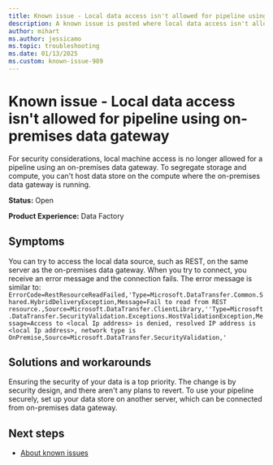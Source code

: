 ```yaml
---
title: Known issue - Local data access isn't allowed for pipeline using on-premises data gateway
description: A known issue is posted where local data access isn't allowed for a pipeline using an on-premises data gateway.
author: mihart
ms.author: jessicamo
ms.topic: troubleshooting  
ms.date: 01/13/2025
ms.custom: known-issue-989
---
```


# Known issue - Local data access isn't allowed for pipeline using on-premises data gateway

For security considerations, local machine access is no longer allowed for a pipeline using an on-premises data gateway. To segregate storage and compute, you can't host data store on the compute where the on-premises data gateway is running.

**Status:** Open

**Product Experience:** Data Factory

## Symptoms

You can try to access the local data source, such as REST, on the same server as the on-premises data gateway. When you try to connect, you receive an error message and the connection fails. The error message is similar to: `ErrorCode=RestResourceReadFailed,'Type=Microsoft.DataTransfer.Common.Shared.HybridDeliveryException,Message=Fail to read from REST resource.,Source=Microsoft.DataTransfer.ClientLibrary,''Type=Microsoft.DataTransfer.SecurityValidation.Exceptions.HostValidationException,Message=Access to <local Ip address> is denied, resolved IP address is <local Ip address>, network type is OnPremise,Source=Microsoft.DataTransfer.SecurityValidation,'`

## Solutions and workarounds

Ensuring the security of your data is a top priority. The change is by security design, and there aren't any plans to revert. To use your pipeline securely, set up your data store on another server, which can be connected from on-premises data gateway.

## Next steps

- [About known issues](https://support.fabric.microsoft.com/known-issues)